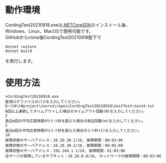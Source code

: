 # 動作環境
CordingTest20210918.exeは[.NETCoreSDK](https://dotnet.microsoft.com/download/dotnet/5.0)のインストール後、  
Windows、Linux、MacOSで使用可能です。  
GitHubからclone後CordingTest20210918配下で
```
dotnet restore
dotnet build
```
を実行します。

# 使用方法

```
>CordingTest20210918.exe
監視ログファイルのパスを入力してください。
D:\C#\C#project\source\repos\CordingTest20210918\UnitTest\test4.txt
N回以上連続してタイムアウトした場合のタイムアウト回数(N)を入力してください。
2
直近m回の平均応答時間がtミリ秒を超えた場合の直近回数(m)を入力してください。
5
直近m回の平均応答時間がtミリ秒を超えた場合のミリ秒(t)を入力してください。
10
故障状態のサーバアドレス：10.20.30.1/16, 故障期間：00:03:06
故障状態のサーバアドレス：10.20.30.2/16, 故障期間：00:05:00
故障状態のサーバアドレス：192.168.1.1/24, 故障期間：01:03:06
全サーバが故障しているサブネット：10.20.0.0/16, ネットワークの故障期間：00:03:06
```